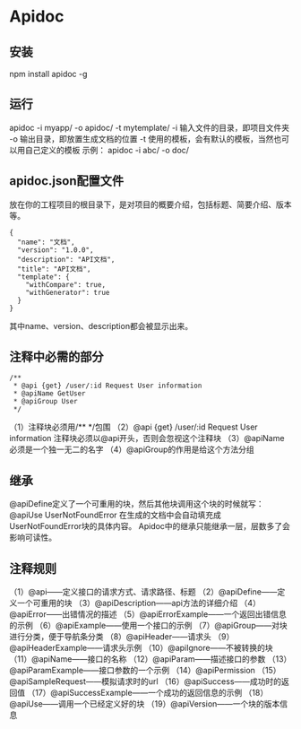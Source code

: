 # Apidoc

##  安装
npm install apidoc -g

## 运行
apidoc -i myapp/ -o apidoc/ -t mytemplate/
-i 输入文件的目录，即项目文件夹
-o 输出目录，即放置生成文档的位置
-t 使用的模板，会有默认的模板，当然也可以用自己定义的模板
示例： apidoc -i abc/ -o doc/    

## apidoc.json配置文件
放在你的工程项目的根目录下，是对项目的概要介绍，包括标题、简要介绍、版本等。
```
{
  "name": "文档",
  "version": "1.0.0",
  "description": "API文档",
  "title": "API文档",
  "template": {
    "withCompare": true,
    "withGenerator": true
  }
}
```
其中name、version、description都会被显示出来。

## 注释中必需的部分
```
/** 
 * @api {get} /user/:id Request User information
 * @apiName GetUser
 * @apiGroup User
 */
```
（1）注释块必须用/** */包围
（2）@api {get} /user/:id Request User information
注释块必须以@api开头，否则会忽视这个注释块
（3）@apiName必须是一个独一无二的名字
（4）@apiGroup的作用是给这个方法分组

## 继承
@apiDefine定义了一个可重用的块，然后其他块调用这个块的时候就写：
@apiUse UserNotFoundError
在生成的文档中会自动填充成UserNotFoundError块的具体内容。
Apidoc中的继承只能继承一层，层数多了会影响可读性。

## 注释规则
（1）@api——定义接口的请求方式、请求路径、标题
（2）@apiDefine——定义一个可重用的块
（3）@apiDescription——api方法的详细介绍
（4）@apiError——出错情况的描述
（5）@apiErrorExample——一个返回出错信息的示例
（6）@apiExample——使用一个接口的示例
（7）@apiGroup——对块进行分类，便于导航条分类
（8）@apiHeader——请求头
（9）@apiHeaderExample——请求头示例
（10）@apiIgnore——不被转换的块
（11）@apiName——接口的名称
（12）@apiParam——描述接口的参数
（13）@apiParamExample——接口参数的一个示例
（14）@apiPermission
（15）@apiSampleRequest——模拟请求时的url
（16）@apiSuccess——成功时的返回值
（17）@apiSuccessExample——一个成功的返回信息的示例
（18）@apiUse——调用一个已经定义好的块
（19）@apiVersion——一个块的版本信息